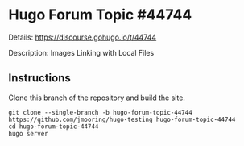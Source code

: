 # Hugo Forum Topic #44744

Details: <https://discourse.gohugo.io/t/44744>

Description: Images Linking with Local Files

## Instructions

Clone this branch of the repository and build the site.

```text
git clone --single-branch -b hugo-forum-topic-44744 https://github.com/jmooring/hugo-testing hugo-forum-topic-44744
cd hugo-forum-topic-44744
hugo server
```
